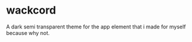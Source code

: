 # wackcord
A dark semi transparent theme for the app element that i made for myself because why not.

